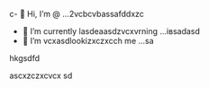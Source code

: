 c- 👋 Hi, I’m @ ...2vcbcvbassafddxzc
- 🌱 I’m currently lasdeaasdzvcxvrning ...івsadasd
- 💞️ I’m vcxasdlookizxczxcch me ...sa
<!---sdascxzcvx
yakunovichshilo/ysfdsfdakunodsffdvafdaradss on your GitHub profile.sad
You can click the Preview link afgto tadaadske a look at your asdchanges.xczxc
--->hkgsdfd
ascxzczxcvcx
sd
